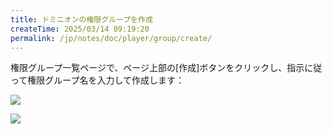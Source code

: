 ```yaml
---
title: ドミニオンの権限グループを作成
createTime: 2025/03/14 09:19:20
permalink: /jp/notes/doc/player/group/create/
---
```


権限グループ一覧ページで、ページ上部の[作成]ボタンをクリックし、指示に従って権限グループ名を入力して作成します：

![](/player/group/create/1.png)

![](/player/group/create/2.png)
